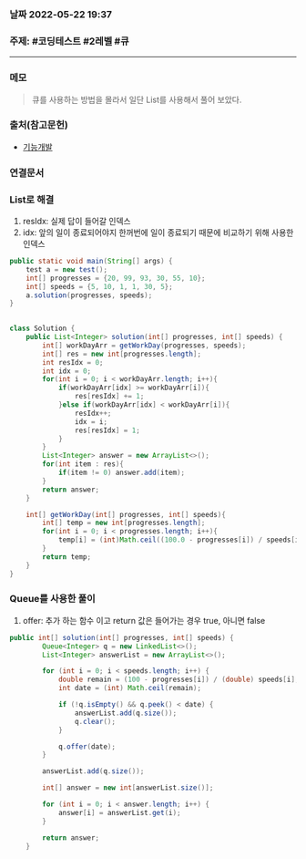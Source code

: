 ### 날짜  2022-05-22 19:37
### 주제: #코딩테스트 #2레벨 #큐
---
### 메모
> 큐를 사용하는 방법을 몰라서 일단 List를 사용해서 풀어 보았다.
### 출처(참고문헌)
- [기능개발](https://programmers.co.kr/learn/courses/30/lessons/42586)
### 연결문서


### List로 해결
1. resIdx: 실제 답이 들어갈 인덱스
2. idx: 앞의 일이 종료되어야지 한꺼번에 일이 종료되기 때문에 비교하기 위해 사용한 인덱스
```java
public static void main(String[] args) {
	test a = new test();
	int[] progresses = {20, 99, 93, 30, 55, 10};
	int[] speeds = {5, 10, 1, 1, 30, 5};
	a.solution(progresses, speeds);
}

  
class Solution {
	public List<Integer> solution(int[] progresses, int[] speeds) {
		int[] workDayArr = getWorkDay(progresses, speeds);
		int[] res = new int[progresses.length];
		int resIdx = 0;
		int idx = 0;
		for(int i = 0; i < workDayArr.length; i++){
			if(workDayArr[idx] >= workDayArr[i]){
				res[resIdx] += 1;
			}else if(workDayArr[idx] < workDayArr[i]){
				resIdx++;
				idx = i;
				res[resIdx] = 1;
			}
		}
		List<Integer> answer = new ArrayList<>();
		for(int item : res){
			if(item != 0) answer.add(item);
		}
        return answer;
    }

	int[] getWorkDay(int[] progresses, int[] speeds){
		int[] temp = new int[progresses.length];
		for(int i = 0; i < progresses.length; i++){
			temp[i] = (int)Math.ceil((100.0 - progresses[i]) / speeds[i]);
		}
		return temp;
	}
}
```

### Queue를 사용한 풀이
1. offer: 추가 하는 함수 이고 return 값은 들어가는 경우 true, 아니면 false
```java
public int[] solution(int[] progresses, int[] speeds) {
        Queue<Integer> q = new LinkedList<>();
        List<Integer> answerList = new ArrayList<>();

        for (int i = 0; i < speeds.length; i++) {
            double remain = (100 - progresses[i]) / (double) speeds[i];
            int date = (int) Math.ceil(remain);

            if (!q.isEmpty() && q.peek() < date) {
                answerList.add(q.size());
                q.clear();
            }

            q.offer(date);
        }

        answerList.add(q.size());

        int[] answer = new int[answerList.size()];

        for (int i = 0; i < answer.length; i++) {
            answer[i] = answerList.get(i);
        }

        return answer;
    }
```